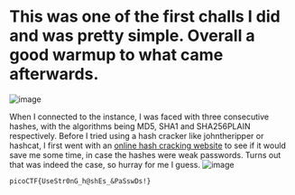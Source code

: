 # This was one of the first challs I did and was pretty simple. Overall a good warmup to what came afterwards.
![image](https://github.com/user-attachments/assets/50f056a3-c642-4924-97e3-9d5963339685)

When I connected to the instance, I was faced with three consecutive hashes, with the algorithms being MD5, SHA1 and SHA256PLAIN respectively. Before I tried using a hash cracker like johntheripper or hashcat, I first went with an [online hash cracking website](https://hashes.com/en/decrypt/hash) to see if it would save me some time, in case the hashes were weak passwords. Turns out that was indeed the case, so hurray for me I guess.
![image](https://github.com/user-attachments/assets/1bd7e829-7f78-46eb-9017-fc26716db93c)

```picoCTF{UseStr0nG_h@shEs_&PaSswDs!}```
